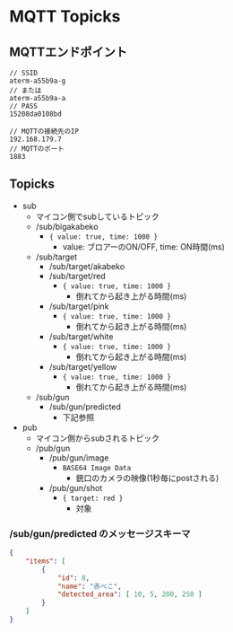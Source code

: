 # MQTT Topicks

## MQTTエンドポイント
```
// SSID
aterm-a55b9a-g
// または
aterm-a55b9a-a
// PASS
15208da0108bd

// MQTTの接続先のIP
192.168.179.7
// MQTTのポート
1883
```

## Topicks
* sub
    * マイコン側でsubしているトピック
    * /sub/bigakabeko
        * `{ value: true, time: 1000 }`
            * value: ブロアーのON/OFF, time: ON時間(ms)
    * /sub/target
        * /sub/target/akabeko
        * /sub/target/red
            * `{ value: true, time: 1000 }`
                * 倒れてから起き上がる時間(ms)
        * /sub/target/pink
            * `{ value: true, time: 1000 }`
                * 倒れてから起き上がる時間(ms)
        * /sub/target/white
            * `{ value: true, time: 1000 }`
                * 倒れてから起き上がる時間(ms)
        * /sub/target/yellow
            * `{ value: true, time: 1000 }`
                * 倒れてから起き上がる時間(ms)
    * /sub/gun
        * /sub/gun/predicted
            * 下記参照
* pub
    * マイコン側からsubされるトピック
    * /pub/gun
        * /pub/gun/image
            * `BASE64 Image Data`
                * 銃口のカメラの映像(1秒毎にpostされる)
        * /pub/gun/shot
            * `{ target: red }`
                * 対象

### /sub/gun/predicted のメッセージスキーマ
```json
{
    "items": [
        {
            "id": 8,
            "name": "赤べこ",
            "detected_area": [ 10, 5, 200, 250 ]
        }
    ]
}
```